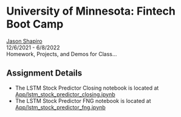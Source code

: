 # University of Minnesota: Fintech Boot Camp

[Jason Shapiro](https://www.linkedin.com/in/jshapiro/)  
12/6/2021 - 6/8/2022  
Homework, Projects, and Demos for Class...

## Assignment Details

- The LSTM Stock Predictor Closing notebook is located at [App/lstm_stock_predictor_closing.ipynb](https://github.com/jshapiro651/LSTM-Stock-Predictor/blob/main/App/lstm_stock_predictor_closing.ipynb)
- The LSTM Stock Predictor FNG notebook is located at [App/lstm_stock_predictor_fng.ipynb](https://github.com/jshapiro651/LSTM-Stock-Predictor/blob/main/App/lstm_stock_predictor_fng.ipynb)
